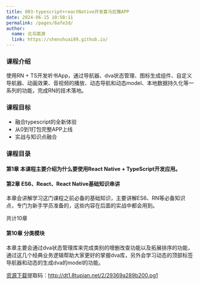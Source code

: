 ```yaml
---
title: 003-typescript+reactNative开发喜马拉雅APP
date: 2024-06-15 10:58:11
permalink: /pages/6afe2d/
author: 
  name: 北鸟南游
  link: https://shenshuai89.github.io/
---
```


### 课程介绍
使用RN + TS开发听书App，通过导航器、dva状态管理、图标生成组件、自定义导航器、动画效果、音视频的播放、动态导航和动态model、本地数据持久化等一系列的功能，完成RN的技术落地。

### 课程目标
- 融合typescript的全新体验
- 从0到1打包完整APP上线
- 实战与知识点融合

### 课程目录
#### 第1章 本课程主要介绍为什么要使用React Native + TypeScript开发应用。

#### 第2章 ES6、React、React Native基础知识串讲
本章会讲解学习这门课程之前必备的基础知识，主要讲解ES6、RN等必备知识点，专门为新手学员准备的，这些内容在后面的实战中都会用到。

共计10章

#### 第10章 分类模块
本章主要会通过dva状态管理库来完成类别的增删改查功能以及拓展排序的功能，通过这几个经典业务逻辑帮助大家更好的掌握dva库，另外会学习动态的顶部标签导航器和动态的生成dva的model的功能。

[资源下载](https://www.alipan.com/s/MaaEvcd6iyy)提取码：http://dt1.8tupian.net/2/29369a289b200.pg1